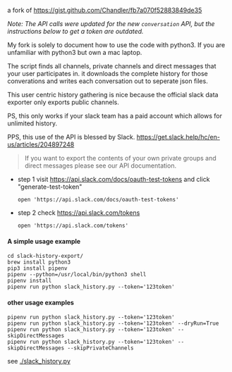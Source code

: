 a fork of https://gist.github.com/Chandler/fb7a070f52883849de35

_Note: The API calls were updated for the new `conversation` API, but the instructions below to get a token are outdated._

My fork is solely to document how to use the code with python3. If you are
unfamiliar with python3 but own a mac laptop.

The script finds all channels, private channels and direct messages
that your user participates in. it downloads the complete history for
those converations and writes each conversation out to seperate json files.

This user centric history gathering is nice because the official slack data exporter
only exports public channels.

PS, this only works if your slack team has a paid account which allows for unlimited history.

PPS, this use of the API is blessed by Slack.
https://get.slack.help/hc/en-us/articles/204897248

> If you want to export the contents of your own private groups and direct messages please see our API documentation.

- step 1 visit https://api.slack.com/docs/oauth-test-tokens and click "generate-test-token"

  ```shell
  open 'https://api.slack.com/docs/oauth-test-tokens'
  ```

- step 2 check https://api.slack.com/tokens

  ```shell
  open 'https://api.slack.com/tokens'
  ```

#### A simple usage example

```shell
cd slack-history-export/
brew install python3
pip3 install pipenv
pipenv --python=/usr/local/bin/python3 shell
pipenv install
pipenv run python slack_history.py --token='123token'
```

#### other usage examples

```shell
pipenv run python slack_history.py --token='123token'
pipenv run python slack_history.py --token='123token' --dryRun=True
pipenv run python slack_history.py --token='123token' --skipDirectMessages
pipenv run python slack_history.py --token='123token' --skipDirectMessages --skipPrivateChannels
```

see [./slack_history.py](slack_history.py)
